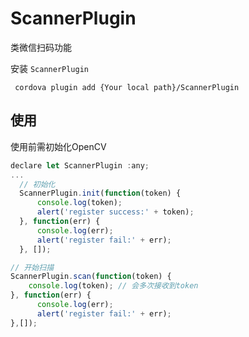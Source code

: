  # ScannerPlugin

类微信扫码功能

安装 `ScannerPlugin`
 

``` shell
 cordova plugin add {Your local path}/ScannerPlugin
```

## 使用

使用前需初始化OpenCV

``` js
declare let ScannerPlugin :any;
...
  // 初始化
  ScannerPlugin.init(function(token) {
      console.log(token);
      alert('register success:' + token);
  }, function(err) {
      console.log(err);
      alert('register fail:' + err);
  }, []);

// 开始扫描
ScannerPlugin.scan(function(token) {
    console.log(token); // 会多次接收到token
}, function(err) {
      console.log(err);
      alert('register fail:' + err);
},[]);
```

